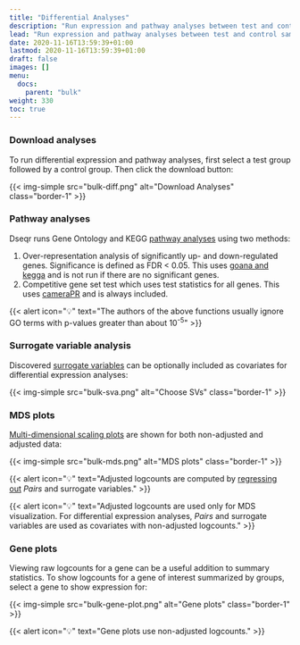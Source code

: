 ```yaml
---
title: "Differential Analyses"
description: "Run expression and pathway analyses between test and control samples."
lead: "Run expression and pathway analyses between test and control samples."
date: 2020-11-16T13:59:39+01:00
lastmod: 2020-11-16T13:59:39+01:00
draft: false
images: []
menu:
  docs:
    parent: "bulk"
weight: 330
toc: true
---
```


### Download analyses

To run differential expression and pathway analyses, first select a test group followed by a control group. Then click the download button: 

{{< img-simple src="bulk-diff.png" alt="Download Analyses" class="border-1" >}}


### Pathway analyses

Dseqr runs Gene Ontology and KEGG [pathway analyses](https://www.bioconductor.org/packages/devel/workflows/vignettes/RnaSeqGeneEdgeRQL/inst/doc/edgeRQL.html#pathway-analysis) using two methods:
1. Over-representation analysis of significantly up- and down-regulated genes. Significance is defined as FDR < 0.05. This uses [goana and kegga](https://www.bioconductor.org/packages/devel/workflows/vignettes/RnaSeqGeneEdgeRQL/inst/doc/edgeRQL.html#pathway-analysis) and is not run if there are no significant genes.
2. Competitive gene set test which uses test statistics for all genes. This uses [cameraPR](https://www.ncbi.nlm.nih.gov/pmc/articles/PMC3458527/) and is always included.

{{< alert icon="💡" text="The authors of the above functions usually ignore GO terms with p-values greater than about 10<sup>-5</sup>" >}}


### Surrogate variable analysis

Discovered [surrogate variables](https://bioconductor.org/packages/release/bioc/html/sva.html) can be optionally included as covariates for differential expression analyses:

{{< img-simple src="bulk-sva.png" alt="Choose SVs" class="border-1" >}}

### MDS plots

[Multi-dimensional scaling plots](https://www.huber.embl.de/users/klaus/stat_methods_bioinf/graphics_bioinf.html#multidimensional-scaling-mds) are shown for both non-adjusted and adjusted data:

{{< img-simple src="bulk-mds.png" alt="MDS plots" class="border-1" >}}

{{< alert icon="💡" text="Adjusted logcounts are computed by <a href='http://research.libd.org/jaffelab/reference/cleaningY.html'>regressing out</a> <i>Pairs</i> and surrogate variables." >}}

{{< alert icon="💡" text="Adjusted logcounts are used only for MDS visualization. For differential expression analyses, <i>Pairs</i> and surrogate variables are used as covariates with non-adjusted logcounts." >}}


### Gene plots

Viewing raw logcounts for a gene can be a useful addition to summary statistics. To show logcounts for a gene of interest summarized by groups, select a gene to show expression for:

{{< img-simple src="bulk-gene-plot.png" alt="Gene plots" class="border-1" >}}

{{< alert icon="💡" text="Gene plots use non-adjusted logcounts." >}}